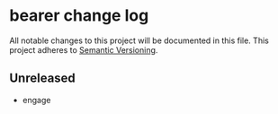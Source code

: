 # bearer change log

All notable changes to this project will be documented in this file.
This project adheres to [Semantic Versioning](http://semver.org/).

## Unreleased
* engage

